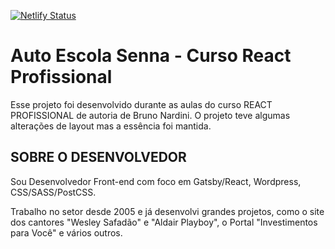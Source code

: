 [![Netlify Status](https://api.netlify.com/api/v1/badges/96920f2a-4512-4539-a187-da4148c47651/deploy-status)](https://auto-escola-senna.netlify.app/)

<h1>Auto Escola Senna - Curso React Profissional</h1>
<p>
Esse projeto foi desenvolvido durante as aulas do curso
REACT PROFISSIONAL de autoria de Bruno Nardini. O projeto teve algumas alterações de layout mas a essência foi mantida.
</p>
<h2>SOBRE O DESENVOLVEDOR</h2>
<p>
Sou Desenvolvedor Front-end com foco em Gatsby/React, Wordpress, CSS/SASS/PostCSS.

Trabalho no setor desde 2005 e já desenvolvi grandes projetos, como o site dos cantores "Wesley Safadão" e "Aldair Playboy", o Portal "Investimentos para Você" e vários outros.

</p>
